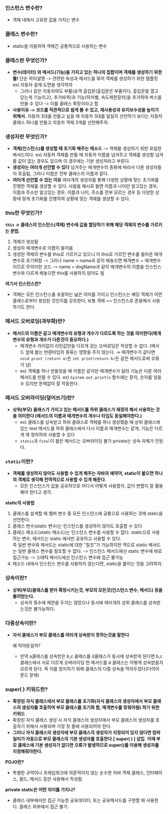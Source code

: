 ### 인스턴스 변수란?
- 객체 내에서 고유한 값을 가지는 변수

### 클래스 변수란?
- static을 이용하여 객체간 공통적으로 사용하는 변수

### 클래스란 무엇인가?
- **변수(데이터) 와 메서드(기능)을 가지고 있는 하나의 집합이며 객체를 생성하기 위한 틀!**
단순 의미설명 -> 관련된 속성과 메서드를 묶어 객체를 생성하기 위한 템플릿
ex) 자동차 설계 도면을 생각하자
    - 그러나 같은 자동차여도 부품(승객 출입문(출입문은 부품이다, 출입문을 열고 닫는게 기능이고), 추가바퀴)과 기능(하차벨, 속도제한장치)을 추가하여 버스를 만들 수 있다 -> 이를 클래스 확장이라고 함
- **사용이유 -> 코드를 직관적으로 쉽게 볼 수 있고, 재사용성과 유지보수성을 높이기 위해서.** 
자동차 3대를 만들고 싶을 때 자동차 3대를 일일히 선언하기 보다는 자동차 클래스 하나를 만들고 자동차 객체 3개를 선언해주자.

### 생성자란 무엇인가?

- **객체(인스턴스)를 생성할 때 초기화 해주는 메소드**
-> 객체를 생성하기 위한 유일한 메서드이다. 
ex) 자동차 객체를 만들 때 자동차 이름을 넘겨주고 객체를 생성함
넘겨줄 값이 없는 경우도 있으며 이 경우에는 기본 생성자라고 부른다.
- **생성자는 여러개 선언할 수 있다**
넘겨주는 매개변수의 종류에 따라서 다른 생성자들이 호출됨, 그러나 이름은 전부 클래스의 이름과 같다.
- **여러개 선언할 수 있는 이유**
여러개의 생성자를 통해 다양한 상황에 맞는 초기화를 진행한 객체를 생성할 수 있다. 
사람을 예시로 들면 이름과 나이만 알고있는 경우, 이름과 주소만 알고있는 경우, 이름과 나이, 주소를 전부 모르는 경우 등 다양한 상황에 맞게 초기화를 진행하여 상황에 맞는 객체를 생성할 수 있다.

### this란 무엇인가?

**``this`` -> 클래스의 인스턴스(객체) 변수에 값을 할당하기 위해 해당 객체의 변수를 가르키는 문법.**

1. 객체가 생성됨
2. 생성자 매개변수로 이름이 들어옴
3. 생성된 객체의 변수를 this로 가르키고 있으니 이 this로 가르킨 변수를 들어온 매개변수로 초기화함
-> 그러나 name = name과 같이 해놓으면 매개변수 = 매개변수 이므로 무의미한 코드
-> name = dogName과 같이 매개변수의 이름을 인스턴스 변수와 다르게 해놓으면 this를 사용하지 않아도 됨

**여기서 인스턴스란?**

- 객체는 모든 인스턴스를 포괄하는 넓은 의미를 가지고 인스턴스는 해당 객체가 어떤 클래스로부터 생성된 것인지를 강조한다, 보통 객체 == 인스턴스로 혼용해서 사용하기도 한다.

### 메서드 오버로딩(과부화)란?

- **메서드의 이름은 같고 매개변수의 유형과 개수가 다르도록 하는 것을 의미한다(매개변수의 유형과 개수가 다른것이 중요하다.)**
    - 매개변수 차이없이 리턴값만을 다르게 갖는 오버로딩은 작성할 수 없다. 
    (메서드 앞에 붙는 반환타입의 종류는 영향을 주지 않는다. → 매개변수가 같다면 ``void print (return a)``든 ``int print(return b)``든 같은 메서드로써 오류가 남)
    - ex) 객체를 하나 만들었을 때 이름은 같지만 매개변수가 달라 기능은 다른 여러 메서드를 만들 수 있다. 
    ex) ``System.out.println`` 함수에는 문자, 숫자를 넣을 수 있지만 문제없이 잘 작동한다.

### 메서드 오버라이딩(덮어쓰기)란?

- **상위(부모) 클래스가 가지고 있는 메서드를 하위 클래스가 재정의 해서 사용하는 것을 의미한다
(메서드의 이름과 매개변수의 개수나 타입도 동일해야한다.)**
    - ex) 클래스를 상속받고 하위 클래스로 객체를 하나 생성했을 때 상위 클래스에 있는 test 메서드를 하위 클래스에서 다시 이름과 매개변수는 같게, 기능은 다르게 재 정의하여 사용할 수 있다
    - ``static``과 ``final``이 붙은 메서드는 오버라이딩 불가 private는 상속 자체가 안된다.

### ``static``이란?

- **객체를 생성하지 않아도 사용할 수 있게 해주는 자바의 예약어, static이 붙으면 하나의 객체로 생각해 전역적으로 사용할 수 있게 해준다.**
    - 모든 인스턴스가 값을 공유하므로 어디서 어떻게 사용할지, 값이 변할지 잘 활용해야 한다고 생각.

**static의 사용법**

1. 클래스를 설계할 때 멤버 변수 중 모든 인스턴스에 공통으로 사용하는 것에 static을 선언한다.
2. 클래스 변수(static 변수)는 인스턴스를 생성하지 않아도 호출할 수 있다
3. 클래스 메소드(static 메소드)는 인스턴스 변수를 사용할 수 없다.
static으로 사용하는 변수, 메서드는 static 에서만 공유하고 사용할 수 있다.   
즉 일반 변수와 메서드는 static에 대한 "참조"가 가능하지만 역으로 static 메서드는 일반 클래스 변수를 참조할 수 없다.
-> 인스턴스 메서드에선 static 변수에 바로 접근가능
-> 스태틱 메서드에선 인스턴스 변수에 접근 불가능
4. 메소드 내에서 인스턴스 변수를 사용하지 않는다면, static을 붙이는 것을 고려하자.

### 상속이란?

- **상위(부모)클래스를 받아 확장시키는것, 부모의 모든것(인스턴스 변수, 메서드) 등을 물려받는다.**
    - 상속의 횟수에 제한을 두지는 않았으나 동시에 여러개의 상위 클래스를 상속받는것은 불가능하다.

### 다중상속이란?

- **자식 클래스가 부모 클래스를 여러개 상속받지 못하는것을 말한다**
    
    왜 막아둔걸까?
    
    - 만약 a클래스를 상속받은 b,c 클래스를 d클래스가 동시에 상속받게 된다면 b,c클래스에서 서로 다르게 오버라이딩 한 메서드를 d 클래스는 어떻게 상속받을지 모르게 된다. 
    즉 이를 방지하기 위해 클래스의 다중 상속을 막아두었다(다이아몬드 문제)

### super( ) 키워드란?

- **확장된 자식 클래스에서 부모 클래스를 초기화(자식 클래스의 생성자에서 부모 클래스의 생성자를 호출하여 부모 클래스를 초기화 함, 매개변수를 맞춰야됨) 하기 위한 키워드**
- 확장된 자식 클래스 생성 시 자식 클래스의 생성자에서 부모 클래스의 생성자를 호출하기 위해서 사용되며 가장 첫 줄에 사용되어야 한다.
- **그러나 자식 클래스의 생성자에 부모 클래스의 생성자가 지정되어 있지 않다면 컴파일러가 자동으로 부모 클래스의 기본 생성자를 호출한다.[ super( ) ] 삽입.**
**이때 부모 클래스에 기본 생성자가 없다면 오류가 발생하므로 super()를 이용해 생성자를 지정해줘야한다.**

**POJO란?**

- 특별한 규약이나 프레임워크에 의존적이지 않는 순수한 자바 객체
클래스, 인터페이스, 필드, 메서드 등만 사용해서 작성됨

**private static은 어떤 의미를 가지나?**

- 클래스 내부에서만 접근 가능한 공유데이터, 또는 공유메서드를 구현할 때 사용한다.
클래스 외부에서 접근 불가.
